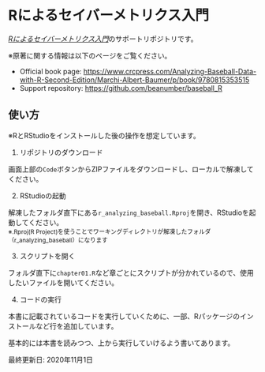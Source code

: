 Rによるセイバーメトリクス入門
================

[*Rによるセイバーメトリクス入門*](https://gihyo.jp/book/2020/978-4-297-11684-2)のサポートリポジトリです。

※原著に関する情報は以下のページをご覧ください。
- Official book page:
    <https://www.crcpress.com/Analyzing-Baseball-Data-with-R-Second-Edition/Marchi-Albert-Baumer/p/book/9780815353515>
- Support repository:
    <https://github.com/beanumber/baseball_R>

## 使い方

※RとRStudioをインストールした後の操作を想定しています。

1. リポジトリのダウンロード
   
画面上部の`Code`ボタンからZIPファイルをダウンロードし、ローカルで解凍してください。

2. RStudioの起動

解凍したフォルダ直下にある`r_analyzing_baseball.Rproj`を開き、RStudioを起動してください。<br><span style="font-size:12px">※.Rproj(R Project)を使うことでワーキングディレクトリが解凍したフォルダ（r_analyzing_baseball）になります</span>

3. スクリプトを開く

フォルダ直下に`chapter01.R`など章ごとにスクリプトが分かれているので、使用したいファイルを開いてください。

4. コードの実行

本書に記載されているコードを実行していくために、一部、Rパッケージのインストールなど行を追加しています。

基本的には本書を読みつつ、上から実行していけるよう書いてあります。


最終更新日: 2020年11月1日

